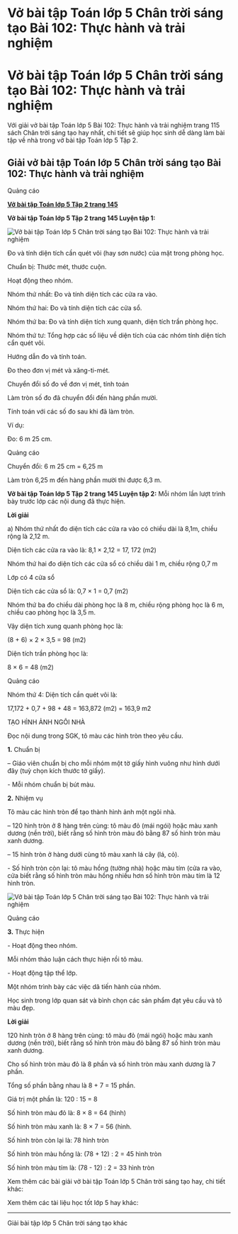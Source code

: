 # Vở bài tập Toán lớp 5 Chân trời sáng tạo Bài 102: Thực hành và trải nghiệm

# Vở bài tập Toán lớp 5 Chân trời sáng tạo Bài 102: Thực hành và trải nghiệm

Với giải vở bài tập Toán lớp 5 Bài 102: Thực hành và trải nghiệm trang 115 sách Chân trời sáng tạo hay nhất, chi tiết sẽ giúp học sinh dễ dàng làm bài tập về nhà trong vở bài tập Toán lớp 5 Tập 2.

## Giải vở bài tập Toán lớp 5 Chân trời sáng tạo Bài 102: Thực hành và trải nghiệm

Quảng cáo

[**Vở bài tập Toán lớp 5 Tập 2 trang 145**](https://vietjack.com/vbt-toan-5-ct/vbt-toan-lop-5-tap-2-trang-145.jsp)

**Vở bài tập Toán lớp 5 Tập 2 trang 145 Luyện tập 1:**

![Vở bài tập Toán lớp 5 Chân trời sáng tạo Bài 102: Thực hành và trải nghiệm](https://vietjack.com/vbt-toan-5-ct/images/bai-102-thuc-hanh-va-trai-nghiem.PNG)

Đo và tính diện tích cần quét vôi (hay sơn nước) của mặt trong phòng học.

Chuẩn bị: Thước mét, thước cuộn.

Hoạt động theo nhóm.

Nhóm thứ nhất: Đo và tính diện tích các cửa ra vào.

Nhóm thứ hai: Đo và tính diện tích các cửa sổ.

Nhóm thứ ba: Đo và tính diện tích xung quanh, diện tích trần phòng học.

Nhóm thứ tư: Tổng hợp các số liệu về diện tích của các nhóm tính diện tích cẩn quét vôi.

Hướng dẫn đo và tính toán.

Đo theo đơn vị mét và xăng-ti-mét.

Chuyển đổi số đo về đơn vị mét, tính toán

Làm tròn số đo đã chuyển đổi đến hàng phần mười.

Tính toán với các số đo sau khi đã làm tròn.

Ví dụ:

Đo: 6 m 25 cm.

Quảng cáo

Chuyển đổi: 6 m 25 cm = 6,25 m

Làm tròn 6,25 m đến hàng phần mười thì được 6,3 m.

**Vở bài tập Toán lớp 5 Tập 2 trang 145 Luyện tập 2:** Mỗi nhóm lần lượt trình bày trước lớp các nội dung đã thực hiện.

**Lời giải**

a) Nhóm thứ nhất đo diện tích các cửa ra vào có chiều dài là 8,1m, chiều rộng là 2,12 m. 

Diện tích các cửa ra vào là: 8,1 × 2,12 = 17, 172 (m2)

Nhóm thứ hai đo diện tích các cửa sổ có chiều dài 1 m, chiều rộng 0,7 m

Lớp có 4 cửa sổ

Diện tích các cửa sổ là: 0,7 × 1 = 0,7 (m2)

Nhóm thứ ba đo chiều dài phòng học là 8 m, chiều rộng phòng học là 6 m, chiều cao phòng học là 3,5 m.

Vậy diện tích xung quanh phòng học là:

(8 + 6) × 2 × 3,5 = 98 (m2)

Diện tích trần phòng học là:

8 × 6 = 48 (m2)

Quảng cáo

Nhóm thứ 4: Diện tích cần quét vôi là:

17,172 + 0,7 + 98 + 48 = 163,872 (m2) = 163,9 m2

TẠO HÌNH ẢNH NGÔI NHÀ

Đọc nội dung trong SGK, tô màu các hình tròn theo yêu cầu.

**1.** Chuẩn bị

– Giáo viên chuẩn bị cho mỗi nhóm một tờ giấy hình vuông như hình dưới đây (tuỳ chọn kích thước tờ giấy).

\- Mỗi nhóm chuẩn bị bút màu.

**2.** Nhiệm vụ

Tô màu các hình tròn để tạo thành hình ảnh một ngôi nhà. 

– 120 hình tròn ở 8 hàng trên cùng: tô màu đỏ (mái ngói) hoặc màu xanh dương (nền trời), biết rằng số hình tròn màu đỏ bằng 87 số hình tròn màu xanh dương. 

– 15 hình tròn ở hàng dưới cùng tô màu xanh lá cây (lá, cỏ).

\- Số hình tròn còn lại: tô màu hồng (tường nhà) hoặc màu tím (cửa ra vào, cửa biết rằng số hình tròn màu hồng nhiều hơn số hình tròn màu tím là 12 hình tròn.

![Vở bài tập Toán lớp 5 Chân trời sáng tạo Bài 102: Thực hành và trải nghiệm](https://vietjack.com/vbt-toan-5-ct/images/bai-102-thuc-hanh-va-trai-nghiem-a.PNG)

Quảng cáo

**3.** Thực hiện

\- Hoạt động theo nhóm.

Mỗi nhóm thảo luận cách thực hiện rồi tô màu.

\- Hoạt động tập thể lớp.

Một nhóm trình bày các việc dã tiến hành của nhóm.

Học sinh trong lớp quan sát và bình chọn các sản phẩm đạt yêu cầu và tô màu đẹp.

**Lời giải**

120 hình tròn ở 8 hàng trên cùng: tô màu đỏ (mái ngói) hoặc màu xanh dương (nền trời), biết rằng số hình tròn màu đỏ bằng 87 số hình tròn màu xanh dương. 

Cho số hình tròn màu đỏ là 8 phần và số hình tròn màu xanh dương là 7 phần.

Tổng số phần bằng nhau là 8 + 7 = 15 phần.

Giá trị một phần là: 120 : 15 = 8

Số hình tròn màu đỏ là: 8 × 8 = 64 (hình)

Số hình tròn màu xanh là: 8 × 7 = 56 (hình.

Số hình tròn còn lại là: 78 hình tròn

Số hình tròn màu hồng là: (78 + 12) : 2 = 45 hình tròn

Số hình tròn màu tím là: (78 - 12) : 2 = 33 hình tròn

Xem thêm các bài giải vở bài tập Toán lớp 5 Chân trời sáng tạo hay, chi tiết khác:

Xem thêm các tài liệu học tốt lớp 5 hay khác:

* * *

Giải bài tập lớp 5 Chân trời sáng tạo khác
